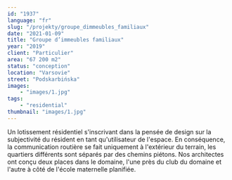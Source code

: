 ```yaml
---
id: "1937"
language: "fr"
slug: "/projekty/groupe_dimmeubles_familiaux"
date: "2021-01-09"
title: "Groupe d’immeubles familiaux"
year: "2019"
client: "Particulier"
area: "67 200 m2"
status: "conception"
location: "Varsovie"
street: "Podskarbińska"
images: 
    - "images/1.jpg"    
tags: 
    - "residential"
thumbnail: "images/1.jpg"
---
```

Un lotissement résidentiel s'inscrivant dans la pensée de design sur la subjectivité du résident en tant qu'utilisateur de l'espace. En conséquence, la communication routière se fait uniquement à&nbsp;l'extérieur du terrain, les quartiers différents sont séparés par des chemins piétons. Nos architectes ont conçu deux places dans le domaine, l'une près du club du domaine et l'autre à&nbsp;côté de l'école maternelle planifiée.
